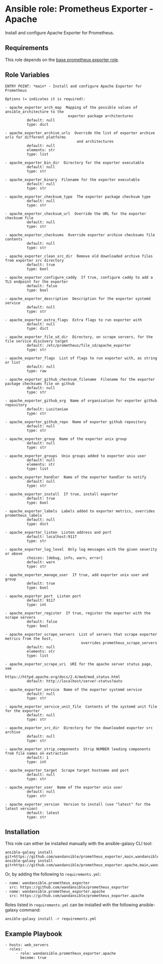 Ansible role: Prometheus Exporter - Apache
==========================================

Install and configure Apache Exporter for Prometheus.

Requirements
------------

This role depends on the [base prometheus exporter role](https://github.com/wandansible/prometheus_exporter).

Role Variables
--------------

```
ENTRY POINT: *main* - Install and configure Apache Exporter for Prometheus

Options (= indicates it is required):

- apache_exporter_arch_map  Mapping of the possible values of ansible_architecture to the
                             exporter package architectures
          default: null
          type: dict

- apache_exporter_archive_urls  Override the list of exporter archive urls for different platforms
                                 and architectures
          default: null
          elements: str
          type: list

- apache_exporter_bin_dir  Directory for the exporter executable
          default: null
          type: str

- apache_exporter_binary  Filename for the exporter executable
          default: null
          type: str

- apache_exporter_checksum_type  The exporter package checksum type
          default: null
          type: str

- apache_exporter_checksum_url  Override the URL for the exporter checksum file
          default: null
          type: str

- apache_exporter_checksums  Override exporter archive checksums file contents
          default: null
          type: str

- apache_exporter_clean_src_dir  Remove old downloaded archive files from exporter src directory
          default: true
          type: bool

- apache_exporter_configure_caddy  If true, configure caddy to add a TLS endpoint for the exporter
          default: false
          type: bool

- apache_exporter_description  Description for the exporter systemd service
          default: null
          type: str

- apache_exporter_extra_flags  Extra flags to run exporter with
          default: null
          type: dict

- apache_exporter_file_sd_dir  Directory, on scrape servers, for the file service discovery target
          default: /etc/prometheus/file_sd/apache_exporter
          type: str

- apache_exporter_flags  List of flags to run exporter with, as string or list
          default: null
          type: raw

- apache_exporter_github_checksum_filename  Filename for the exporter package checksums file on github
          default: null
          type: str

- apache_exporter_github_org  Name of organisation for exporter github repository
          default: Lusitaniae
          type: str

- apache_exporter_github_repo  Name of exporter github repository
          default: null
          type: str

- apache_exporter_group  Name of the exporter unix group
          default: null
          type: str

- apache_exporter_groups  Unix groups added to exporter unix user
          default: null
          elements: str
          type: list

- apache_exporter_handler  Name of the exporter handler to notify
          default: null
          type: str

- apache_exporter_install  If true, install exporter
          default: true
          type: bool

- apache_exporter_labels  Labels added to exporter metrics, overrides prometheus_labels
          default: null
          type: dict

- apache_exporter_listen  Listen address and port
          default: localhost:9117
          type: str

- apache_exporter_log_level  Only log messages with the given severity or above
          choices: [debug, info, warn, error]
          default: warn
          type: str

- apache_exporter_manage_user  If true, add exporter unix user and group
          default: true
          type: bool

- apache_exporter_port  Listen port
          default: 9117
          type: int

- apache_exporter_register  If true, register the exporter with the scrape servers
          default: false
          type: bool

- apache_exporter_scrape_servers  List of servers that scrape exporter metrics from the host,
                                   overrides prometheus_scrape_servers
          default: null
          elements: str
          type: list

- apache_exporter_scrape_uri  URI for the apache server status page, see
                               https://httpd.apache.org/docs/2.4/mod/mod_status.html
          default: http://localhost/server-status?auto

- apache_exporter_service  Name of the exporter systemd service
          default: null
          type: str

- apache_exporter_service_unit_file  Contents of the systemd unit file for the exporter
          default: null
          type: str

- apache_exporter_src_dir  Directory for the downloaded exporter src archive
          default: null
          type: str

- apache_exporter_strip_components  Strip NUMBER leading components from file names on extraction
          default: 1
          type: int

- apache_exporter_target  Scrape target hostname and port
          default: null
          type: str

- apache_exporter_user  Name of the exporter unix user
          default: null
          type: str

- apache_exporter_version  Version to install (use "latest" for the latest version)
          default: latest
          type: str
```

Installation
------------

This role can either be installed manually with the ansible-galaxy CLI tool:

    ansible-galaxy install git+https://github.com/wandansible/prometheus_exporter,main,wandansible.prometheus_exporter
    ansible-galaxy install git+https://github.com/wandansible/prometheus_exporter.apache,main,wandansible.prometheus_exporter.apache
     
Or, by adding the following to `requirements.yml`:

    - name: wandansible.prometheus_exporter
      src: https://github.com/wandansible/prometheus_exporter
    - name: wandansible.prometheus_exporter.apache
      src: https://github.com/wandansible/prometheus_exporter.apache

Roles listed in `requirements.yml` can be installed with the following ansible-galaxy command:

    ansible-galaxy install -r requirements.yml

Example Playbook
----------------

    - hosts: web_servers
      roles:
         - role: wandansible.prometheus_exporter.apache
           become: true
